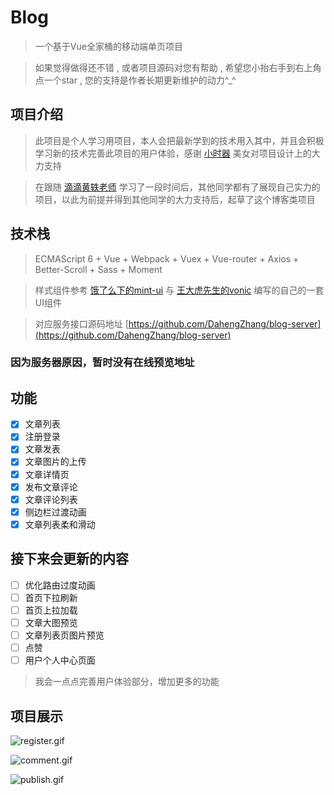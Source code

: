 # Blog

> 一个基于Vue全家桶的移动端单页项目

> 如果觉得做得还不错 , 或者项目源码对您有帮助 , 希望您小抬右手到右上角点一个star , 您的支持是作者长期更新维护的动力^_^

## 项目介绍

> 此项目是个人学习用项目，本人会把最新学到的技术用入其中，并且会积极学习新的技术完善此项目的用户体验，感谢 [小时器](https://github.com/Sweet-kiss) 美女对项目设计上的大力支持

> 在跟随 [滴滴黄轶老师](https://github.com/ustbhuangyi) 学习了一段时间后，其他同学都有了展现自己实力的项目，以此为前提并得到其他同学的大力支持后，起草了这个博客类项目

## 技术栈

> ECMAScript 6 + Vue + Webpack + Vuex + Vue-router + Axios + Better-Scroll + Sass + Moment

> 样式组件参考 [饿了么下的mint-ui](https://github.com/ElemeFE/mint-ui) 与 [王大虎先生的vonic](https://github.com/wangdahoo/vonic) 编写的自己的一套UI组件

> 对应服务接口源码地址 [https://github.com/DahengZhang/blog-server](https://github.com/DahengZhang/blog-server)

### 因为服务器原因，暂时没有在线预览地址

## 功能

- [x] 文章列表
- [x] 注册登录
- [x] 文章发表
- [x] 文章图片的上传
- [x] 文章详情页
- [x] 发布文章评论
- [x] 文章评论列表
- [x] 侧边栏过渡动画
- [x] 文章列表柔和滑动

## 接下来会更新的内容

- [ ] 优化路由过度动画
- [ ] 首页下拉刷新
- [ ] 首页上拉加载
- [ ] 文章大图预览
- [ ] 文章列表页图片预览
- [ ] 点赞
- [ ] 用户个人中心页面

> 我会一点点完善用户体验部分，增加更多的功能

## 项目展示

![register.gif](./demogif/register.gif)

![comment.gif](./demogif/comment.gif)

![publish.gif](./demogif/publish.gif)
